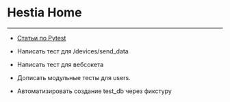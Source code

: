 # Hestia Home
***

- [Статьи по Pytest](https://habr.com/ru/articles/448782/)


- Написать тест для /devices/send_data
- Написать тест для вебсокета


- Дописать модульные тесты для users.
- Автоматизировать создание test_db через фикстуру
